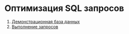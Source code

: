 # Оптимизация SQL запросов

1. [Демонстрационная база данных](demo.md)
2. [Выполнение запросов](queries.md)
